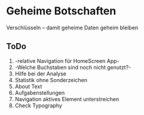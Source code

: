 Geheime Botschaften
===================

Verschlüsseln – damit geheime Daten  geheim bleiben 

## ToDo
1. -relative Navigation für HomeScreen App-
2. -Welche Buchstaben sind noch nicht genutzt?-
3. Hilfe bei der Analyse
4. Statistik ohne Sonderzeichen
5. About Text
6. Aufgabenstellungen
7. Navigation aktives Element unterstreichen
8. Check Typography
